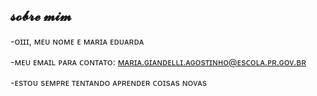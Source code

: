 𝓼𝓸𝓫𝓻𝓮 𝓶𝓲𝓶
- 
-ᴏɪɪɪ, ᴍᴇᴜ ɴᴏᴍᴇ ᴇ ᴍᴀʀɪᴀ ᴇᴅᴜᴀʀᴅᴀ

-ᴍᴇᴜ ᴇᴍᴀɪʟ ᴘᴀʀᴀ ᴄᴏɴᴛᴀᴛᴏ: ᴍᴀʀɪᴀ.ɢɪᴀɴᴅᴇʟʟɪ.ᴀɢᴏsᴛɪɴʜᴏ@ᴇsᴄᴏʟᴀ.ᴘʀ.ɢᴏᴠ.ʙʀ

-ᴇsᴛᴏᴜ sᴇᴍᴘʀᴇ ᴛᴇɴᴛᴀɴᴅᴏ ᴀᴘʀᴇɴᴅᴇʀ ᴄᴏɪsᴀs ɴᴏᴠᴀs
